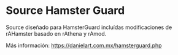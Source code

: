 # Source Hamster Guard
Source diseñado para HamsterGuard incluídas modificaciones de rAHamster basado en rAthena y rAmod.

Más información: https://danielart.com.mx/hamsterguard.php
